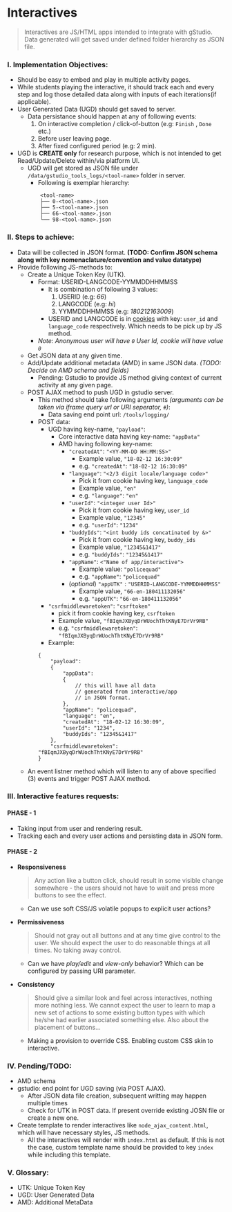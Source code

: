# Interactives
> Interactives are JS/HTML apps intended to integrate with gStudio. Data generated will get saved under defined folder hierarchy as JSON file.


### I. Implementation Objectives:
- Should be easy to embed and play in multiple activity pages.
- While students playing the interactive, it should track each and every step and log those detailed data along with inputs of each iterations(if applicable).
- User Generated Data (UGD) should get saved to server.
    - Data persistance should happen at any of following events:
        1. On interactive completion / click-of-button (e.g: `Finish` , `Done` etc.)
        2. Before user leaving page.
        3. After fixed configured period (e.g: 2 min).
- UGD is **CREATE only** for research purpose, which is not intended to get Read/Update/Delete within/via platform UI.
    - UGD will get stored as JSON file under `/data/gstudio_tools_logs/<tool-name>` folder in server.
        - Following is exemplar hierarchy:
        ```
            <tool-name>
            ├── 0-<tool-name>.json
            ├── 5-<tool-name>.json
            ├── 66-<tool-name>.json
            └── 98-<tool-name>.json
        ```


### II. Steps to achieve:
- Data will be collected in JSON format. **(TODO: Confirm JSON schema along with key nomenaclature/convention and value datatype)**
- Provide following JS-methods to:
    - Create a Unique Token Key (UTK).
        - Format: USERID-LANGCODE-YYMMDDHHMMSS
            - It is combination of following 3 values:
                1. USERID (e.g: *66*)
                2. LANGCODE (e.g: *hi*)
                3. YYMMDDHHMMSS (e.g: *180212163009*)
            - USERID and LANGCODE is in [cookies](../cookie.html) with key: `user_id` and `language_code` respectively. Which needs to be pick up by JS method.
        - *Note: Anonymous user will have `0` User Id, cookie will have value `0`*
    - Get JSON data at any given time.
    - Add/Update additional metadata (AMD) in same JSON data. *(TODO: Decide on AMD schema and fields)*
        - Pending: Gstudio to provide JS method giving context of current activity at any given page.
    - POST AJAX method to push UGD in gstudio server.
        - This method should take following arguments *(arguments can be taken via iframe query url or URI seperator, `#`)*:
            - Data saving end point url: `/tools/logging/`
        - POST data:
            - UGD having key-name, `"payload"`:
                - Core interactive data having key-name: `"appData"`
                - AMD having following key-name:
                    - `"createdAt"`: `"<YY-MM-DD HH:MM:SS>"`
                        - Example value, `"18-02-12 16:30:09"`
                        - e.g. `"createdAt"`: `"18-02-12 16:30:09"`
                    - `"language"`: `"<2/3 digit locale/language code>"`
                        - Pick it from cookie having key, `language_code`
                        - Example value, `"en"`
                        - e.g. `"language"`: `"en"`
                    - `"userId"`: `"<integer user Id>"`
                        - Pick it from cookie having key, `user_id`
                        - Example value, `"12345"`
                        - e.g. `"userId"`: `"1234"`
                    - `"buddyIds"`: `"<int buddy ids concatinated by &>"`
                        - Pick it from cookie having key, `buddy_ids`
                        - Example value, `"12345&1417"`
                        - e.g. `"buddyIds"`: `"12345&1417"`
                    - `"appName"`: `<"Name of app/interactive">`
                        - Example value: `"policequad"`
                        - e.g. `"appName"`: `"policequad"`
                    - (*optional*) `"appUTK"` : `"USERID-LANGCODE-YYMMDDHHMMSS"`
                        - Example value, `"66-en-180411132056"`
                        - e.g. `"appUTK"`: `"66-en-180411132056"`
            - `"csrfmiddlewaretoken"`: `"csrftoken"`
                - pick it from cookie having key, `csrftoken`
                - Example value, `"fBIqmJXByqDrWUochThtKNyE7DrVr9RB"`
                - e.g. `"csrfmiddlewaretoken"`: `"fBIqmJXByqDrWUochThtKNyE7DrVr9RB"`
            - Example:
            ```
            {
                "payload":
                {
                    "appData":
                    {
                        // this will have all data
                        // generated from interactive/app
                        // in JSON format.
                    },
                    "appName": "policequad",
                    "language": "en",
                    "createdAt": "18-02-12 16:30:09",
                    "userId": "1234",
                    "buddyIds": "12345&1417"
                },
                "csrfmiddlewaretoken": "fBIqmJXByqDrWUochThtKNyE7DrVr9RB"
            }

            ```
    - An event listner method which will listen to any of above specified (3) events and trigger POST AJAX method.


### III. Interactive features requests:
#### **PHASE - 1**
- Taking input from user and rendering result.
- Tracking each and every user actions and persisting data in JSON form.

#### **PHASE - 2**
- **Responsiveness**
    > Any action like a button click, should result in some visible change somewhere - the users should not have to wait and press more buttons to see the effect.
    - Can we use soft CSS/JS volatile popups to explicit user actions?

- **Permissiveness**
    > Should not gray out all buttons and at any time give control to the user. We should expect the user to do reasonable things at all times. No taking away control.
    - Can we have *play/edit* and *view-only* behavior? Which can be configured by passing URI parameter. 

- **Consistency** 
    > Should give a similar look and feel across interactives, nothing more nothing less. We cannot expect the user to learn to map a new set of actions to some existing button types with which he/she had earlier associated something else. Also about the placement of buttons...
    - Making a provision to override CSS. Enabling custom CSS skin to interactive.


### IV. Pending/TODO:
- AMD schema
- gstudio: end point for UGD saving (via POST AJAX).
    + After JSON data file creation, subsequent writting may happen multiple times 
    + Check for UTK in POST data. If present override existing JOSN file or create a new one.
- Create template to render interactives like `node_ajax_content.html`, which will have necessary styles, JS methods.
    + All the interactives will render with `index.html` as default. If this is not the case, custom template name should be provided to key `index` while including this template.
<!-- - Interactive tool name -->


### V. Glossary:
- UTK: Unique Token Key
- UGD: User Generated Data 
- AMD: Additional MetaData 